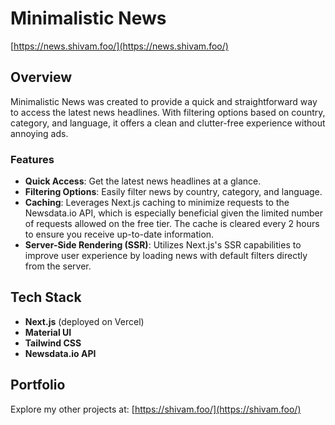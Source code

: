 # Minimalistic News

[https://news.shivam.foo/](https://news.shivam.foo/)

## Overview

Minimalistic News was created to provide a quick and straightforward way to access the latest news headlines. With filtering options based on country, category, and language, it offers a clean and clutter-free experience without annoying ads.

### Features

- **Quick Access**: Get the latest news headlines at a glance.
- **Filtering Options**: Easily filter news by country, category, and language.
- **Caching**: Leverages Next.js caching to minimize requests to the Newsdata.io API, which is especially beneficial given the limited number of requests allowed on the free tier. The cache is cleared every 2 hours to ensure you receive up-to-date information. 
- **Server-Side Rendering (SSR)**: Utilizes Next.js's SSR capabilities to improve user experience by loading news with default filters directly from the server.



## Tech Stack

- **Next.js** (deployed on Vercel)
- **Material UI**
- **Tailwind CSS**
- **Newsdata.io API**

## Portfolio

Explore my other projects at: [https://shivam.foo/](https://shivam.foo/)
